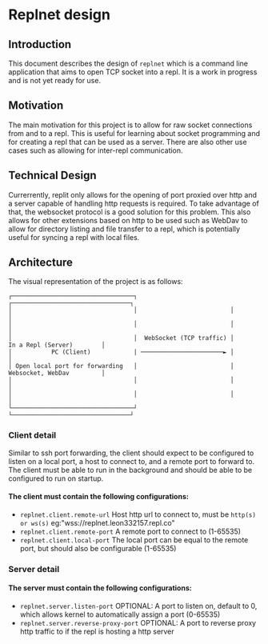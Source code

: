 # Replnet design

## Introduction

This document describes the design of `replnet` which is a command line application that aims to open TCP socket into a repl. It is a work in progress and is not yet ready for use.

## Motivation

The main motivation for this project is to allow for raw socket connections from and to a repl. This is useful for learning about socket programming and for creating a repl that can be used as a server. There are also other use cases such as allowing for inter-repl communication.

## Technical Design 

Currerrently, replit only allows for the opening of port proxied over http and a server capable of handling http requests is required. To take advantage of that, the websocket protocol is a good solution for this problem. This also allows for other extensions based on http to be used such as WebDav to allow for directory listing and file transfer to a repl, which is potentially useful for syncing a repl with local files.

## Architecture

The visual representation of the project is as follows:
```
┌──────────────────────────────────┐                          ┌─────────────────────────────────┐
│                                  │                          │                                 │
│                                  │                          │                                 │
│                                  │  WebSocket (TCP traffic) │       In a Repl (Server)        │
│           PC (Client)            | ───────────────────────► │                                 │
│ Open local port for forwarding   │                          │       Websocket, WebDav         │
│                                  │                          │                                 │
│                                  │                          │                                 │
└──────────────────────────────────┘                          └─────────────────────────────────┘
```

### Client detail

Similar to ssh port forwarding, the client should expect to be configured to listen on a local port, a host to connect to, and a remote port to forward to. The client must be able to run in the background and should be able to be configured to run on startup.

#### The client must contain the following configurations:

- `replnet.client.remote-url` Host http url to connect to, must be `http(s) or ws(s)` eg:"wss://replnet.leon332157.repl.co"
- `replnet.client.remote-port` A remote port to connect to (1-65535)
- `replnet.client.local-port` The local port can be equal to the remote port, but should also be configurable (1-65535)

### Server detail

#### The server must contain the following configurations:

- `replnet.server.listen-port` OPTIONAL: A port to listen on, default to 0, which allows kernel to automatically assign a port (0-65535)
- `replnet.server.reverse-proxy-port` OPTIONAL: A port to reverse proxy http traffic to if the repl is hosting a http server
